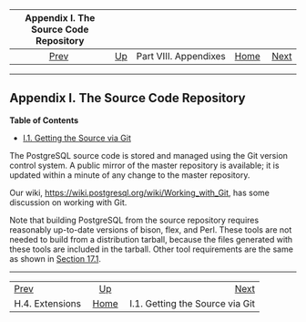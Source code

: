<!--?xml version="1.0" encoding="UTF-8" standalone="no"?-->

|        Appendix I. The Source Code Repository       |                                               |                       |                                                       |                                                     |
| :-------------------------------------------------: | :-------------------------------------------- | :-------------------: | ----------------------------------------------------: | --------------------------------------------------: |
| [Prev](external-extensions.html "H.4. Extensions")  | [Up](appendixes.html "Part VIII. Appendixes") | Part VIII. Appendixes | [Home](index.html "PostgreSQL 17devel Documentation") |  [Next](git.html "I.1. Getting the Source via Git") |

***

## Appendix I. The Source Code Repository

**Table of Contents**

* [I.1. Getting the Source via Git](git.html)

The PostgreSQL source code is stored and managed using the Git version control system. A public mirror of the master repository is available; it is updated within a minute of any change to the master repository.

Our wiki, <https://wiki.postgresql.org/wiki/Working_with_Git>, has some discussion on working with Git.

Note that building PostgreSQL from the source repository requires reasonably up-to-date versions of bison, flex, and Perl. These tools are not needed to build from a distribution tarball, because the files generated with these tools are included in the tarball. Other tool requirements are the same as shown in [Section 17.1](install-requirements.html "17.1. Requirements").

***

|                                                     |                                                       |                                                     |
| :-------------------------------------------------- | :---------------------------------------------------: | --------------------------------------------------: |
| [Prev](external-extensions.html "H.4. Extensions")  |     [Up](appendixes.html "Part VIII. Appendixes")     |  [Next](git.html "I.1. Getting the Source via Git") |
| H.4. Extensions                                     | [Home](index.html "PostgreSQL 17devel Documentation") |                     I.1. Getting the Source via Git |
